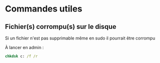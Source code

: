 # Commandes utiles 

## Fichier(s) corrompu(s) sur le disque 
Si un fichier n'est pas supprimable même en sudo il pourrait être corrompu

À lancer en admin : 
```cmd
chkdsk c: /f /r
``` 
